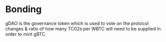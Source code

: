 # Bonding

gDAO is the governance token which is used to vote on the protocol changes & ratio of how many TC02s per WBTC will need to be supplied in order to mint gBTC.&#x20;



&#x20;
